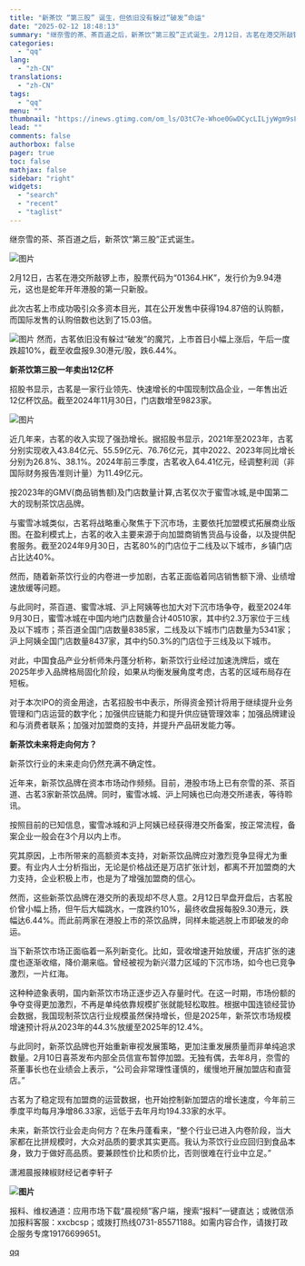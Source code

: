 ```yaml
---
title: "新茶饮 “第三股” 诞生，但依旧没有躲过“破发”命运"
date: "2025-02-12 18:48:13"
summary: "继奈雪的茶、茶百道之后，新茶饮“第三股”正式诞生。2月12日，古茗在港交所敲锣上市，股票代码为“01..."
categories:
  - "qq"
lang:
  - "zh-CN"
translations:
  - "zh-CN"
tags:
  - "qq"
menu: ""
thumbnail: "https://inews.gtimg.com/om_ls/O3tC7e-Whoe0GwDCycLILjyWgm9sLQvnt3-uPbV8-dgo4AA_640360/0"
lead: ""
comments: false
authorbox: false
pager: true
toc: false
mathjax: false
sidebar: "right"
widgets:
  - "search"
  - "recent"
  - "taglist"
---
```


继奈雪的茶、茶百道之后，新茶饮“第三股”正式诞生。

![图片](https://inews.gtimg.com/om_bt/OV76aPYJkJbUYLJBaf06Bts5GJ6FSrXz8TcFmaR2eLgrYAA/641)

2月12日，古茗在港交所敲锣上市，股票代码为“01364.HK”，发行价为9.94港元，这也是蛇年开年港股的第一只新股。

此次古茗上市成功吸引众多资本目光，其在公开发售中获得194.87倍的认购额，而国际发售的认购倍数也达到了15.03倍。

![图片](https://inews.gtimg.com/om_bt/OZEGGCICNYfB2np3k6WQgUGQ-kXGGJmF4konGZeD6K09QAA/641) 然而，古茗依旧没有躲过“破发”的魔咒，上市首日小幅上涨后，午后一度跌超10%，截至收盘报9.30港元/股，跌6.44%。

**新茶饮第三股一年卖出12亿杯**

招股书显示，古茗是一家行业领先、快速增长的中国现制饮品企业，一年售出近12亿杯饮品。截至2024年11月30日，门店数增至9823家。

![图片](https://inews.gtimg.com/om_bt/ORDipYVkKViREbwZMI89iSJ_U6XqaxE3j3SUQMjO7hAHEAA/641)

近几年来，古茗的收入实现了强劲增长。据招股书显示，2021年至2023年，古茗分别实现收入43.84亿元、55.59亿元、76.76亿元，其中2022、2023年同比增长分别为26.8%、38.1%。2024年前三季度，古茗收入64.41亿元，经调整利润（非国际财务报告准则计量）为11.49亿元。

按2023年的GMV(商品销售额)及门店数量计算,古茗仅次于蜜雪冰城,是中国第二大的现制茶饮店品牌。

与蜜雪冰城类似，古茗将战略重心聚焦于下沉市场，主要依托加盟模式拓展商业版图。在盈利模式上，古茗的收入主要来源于向加盟商销售货品与设备，以及提供配套服务。截至2024年9月30日，古茗80%的门店位于二线及以下城市，乡镇门店占比达40%。

然而，随着新茶饮行业的内卷进一步加剧，古茗正面临着同店销售额下滑、业绩增速放缓等问题。

与此同时，茶百道、蜜雪冰城、沪上阿姨等也加大对下沉市场争夺，截至2024年9月30日，蜜雪冰城在中国内地门店数量合计40510家，其中约2.3万家位于三线及以下城市；茶百道全国门店数量8385家，二线及以下城市门店数量为5341家；沪上阿姨全国门店数量8437家，其中约50.3%的门店位于三线及以下城市。

对此，中国食品产业分析师朱丹蓬分析称，新茶饮行业经过加速洗牌后，或在2025年步入品牌格局固化阶段，如果从均衡发展角度考虑，古茗的区域布局存在短板。

对于本次IPO的资金用途，古茗招股书中表示，所得资金预计将用于继续提升业务管理和门店运营的数字化；加强供应链能力和提升供应链管理效率；加强品牌建设和与消费者联系；加强对加盟商的支持，并提升产品研发能力等。

**新茶饮未来将走向何方？**

新茶饮行业的未来走向仍然充满不确定性。

近年来，新茶饮品牌在资本市场动作频频。目前，港股市场上已有奈雪的茶、茶百道、古茗3家新茶饮品牌。同时，蜜雪冰城、沪上阿姨也已向港交所递表，等待聆讯。

按照目前的已知信息，蜜雪冰城和沪上阿姨已经获得港交所备案，按正常流程，备案企业一般会在3个月以内上市。

究其原因，上市所带来的高额资本支持，对新茶饮品牌应对激烈竞争显得尤为重要。有业内人士分析指出，无论是价格战还是万店扩张计划，都离不开加盟商的大力支持，企业积极上市，也是为了增强加盟商的信心。

然而，这些新茶饮品牌在港交所的表现却不尽人意。2月12日早盘开盘后，古茗股价曾小幅上扬，但午后大幅跳水，一度跌约10%，最终收盘报每股9.30港元，跌幅达6.44%。而此前两家在港股上市的茶饮品牌，同样未能逃脱上市即破发的命运。

当下新茶饮市场正面临着一系列新变化。比如，营收增速开始放缓，开店扩张的速度也逐渐收缩，降价潮来临。曾经被视为新兴潜力区域的下沉市场，如今也已竞争激烈，一片红海。

这种种迹象表明，国内新茶饮市场正逐步迈入存量时代。在这一时期，市场份额的争夺变得更加激烈，不再是单纯依靠规模扩张就能轻松取胜。根据中国连锁经营协会数据，我国现制茶饮店行业规模虽然保持增长，但是2025年，新茶饮市场规模增速预计将从2023年的44.3%放缓至2025年的12.4%。

与此同时，新茶饮品牌也开始重新审视发展策略，更加注重发展质量而非单纯追求数量。2月10日喜茶发布内部全员信宣布暂停加盟。无独有偶，去年8月，奈雪的茶董事长也在业绩会上表示，“公司会非常理性谨慎的，缓慢地开展加盟店和直营店。”

古茗为了稳定现有加盟商的运营数据，也开始控制新加盟店的增长速度，今年前三季度平均每月净增86.33家，远低于去年月均194.33家的水平。

未来，新茶饮行业会走向何方？在朱丹蓬看来，“整个行业已进入内卷阶段，当大家都在比拼规模时，大众对品质的要求其实更高。我认为茶饮行业应回归到食品本身，致力于做好高品质。要兼顾性价比和质价比，否则很难在行业中立足。”

潇湘晨报辣椒财经记者李轩子

**![图片](https://inews.gtimg.com/om_bt/OPqq9OeT25xc56kzbNnyNeSp6kgQPGiD_tNgUJRcVH7PwAA/641)** 

报料、维权通道：应用市场下载“晨视频”客户端，搜索“报料”一键直达；或微信添加报料客服：xxcbcsp；或拨打热线0731-85571188。如需内容合作，请拨打政企服务专席19176699651。

[qq](https://new.qq.com/rain/a/20250212A07ZBV00)

